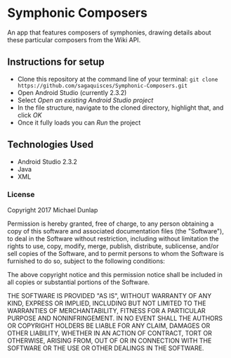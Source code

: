 # Symphonic Composers

An app that features composers of symphonies, drawing details about these particular composers from the Wiki API.

## Instructions for setup

* Clone this repository at the command line of your terminal: `git clone https://github.com/sagaquisces/Symphonic-Composers.git`
* Open Android Studio (currently 2.3.2)
* Select *Open an existing Android Studio project*
* In the file structure, navigate to the cloned directory, highlight that, and click *OK*
* Once it fully loads you can *Run* the project

## Technologies Used
* Android Studio 2.3.2
* Java
* XML

### License

Copyright 2017 Michael Dunlap

Permission is hereby granted, free of charge, to any person obtaining a copy of this software and associated documentation files (the "Software"), to deal in the Software without restriction, including without limitation the rights to use, copy, modify, merge, publish, distribute, sublicense, and/or sell copies of the Software, and to permit persons to whom the Software is furnished to do so, subject to the following conditions:

The above copyright notice and this permission notice shall be included in all copies or substantial portions of the Software.

THE SOFTWARE IS PROVIDED "AS IS", WITHOUT WARRANTY OF ANY KIND, EXPRESS OR IMPLIED, INCLUDING BUT NOT LIMITED TO THE WARRANTIES OF MERCHANTABILITY, FITNESS FOR A PARTICULAR PURPOSE AND NONINFRINGEMENT. IN NO EVENT SHALL THE AUTHORS OR COPYRIGHT HOLDERS BE LIABLE FOR ANY CLAIM, DAMAGES OR OTHER LIABILITY, WHETHER IN AN ACTION OF CONTRACT, TORT OR OTHERWISE, ARISING FROM, OUT OF OR IN CONNECTION WITH THE SOFTWARE OR THE USE OR OTHER DEALINGS IN THE SOFTWARE.
